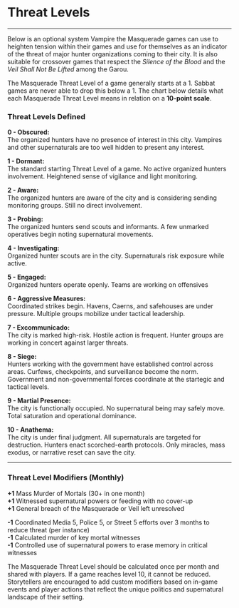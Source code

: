 # Threat Levels

---

Below is an optional system Vampire the Masquerade games can use to heighten tension within their games and use for themselves as an indicator of the threat of major hunter organizations coming to their city. It is also suitable for crossover games that respect the *Silence of the Blood* and the *Veil Shall Not Be Lifted* among the Garou.

The Masquerade Threat Level of a game generally starts at a 1. Sabbat games are never able to drop this below a 1. The chart below details what each Masquerade Threat Level means in relation on a **10-point scale**.

### Threat Levels Defined

**0 - Obscured:**  
The organized hunters have no presence of interest in this city. Vampires and other supernaturals are too well hidden to present any interest.

**1 - Dormant:**  
The standard starting Threat Level of a game. No active organized hunters involvement. Heightened sense of vigilance and light monitoring.

**2 - Aware:**  
The organized hunters are aware of the city and is considering sending monitoring groups. Still no direct involvement.

**3 - Probing:**  
The organized hunters send scouts and informants. A few unmarked operatives begin noting supernatural movements.

**4 - Investigating:**  
Organized hunter scouts are in the city. Supernaturals risk exposure while active.

**5 - Engaged:**  
Organized hunters operate openly. Teams are working on offensives

**6 - Aggressive Measures:**  
Coordinated strikes begin. Havens, Caerns, and safehouses are under pressure. Multiple groups mobilize under tactical leadership.

**7 - Excommunicado:**  
The city is marked high-risk. Hostile action is frequent. Hunter groups are working in concert against larger threats.

**8 - Siege:**  
Hunters working with the government have established control across areas. Curfews, checkpoints, and surveillance become the norm. Government and non-governmental forces coordinate at the startegic and tactical levels.

**9 - Martial Presence:**  
The city is functionally occupied. No supernatural being may safely move. Total saturation and operational dominance.

**10 - Anathema:**  
The city is under final judgment. All supernaturals are targeted for destruction. Hunters enact scorched-earth protocols. Only miracles, mass exodus, or narrative reset can save the city.

---

### Threat Level Modifiers (Monthly)

**+1** Mass Murder of Mortals (30+ in one month)  
**+1** Witnessed supernatural powers or feeding with no cover-up  
**+1** General breach of the Masquerade or Veil left unresolved  

**-1** Coordinated Media 5, Police 5, or Street 5 efforts over 3 months to reduce threat (per instance)  
**-1** Calculated murder of key mortal witnesses  
**-1** Controlled use of supernatural powers to erase memory in critical witnesses  

The Masquerade Threat Level should be calculated once per month and shared with players. If a game reaches level 10, it cannot be reduced. Storytellers are encouraged to add custom modifiers based on in-game events and player actions that reflect the unique politics and supernatural landscape of their setting.
